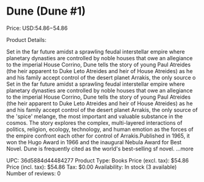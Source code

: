 # Dune (Dune #1)

Price: USD:$54.86-$54.86

Product Details:

Set in the far future amidst a sprawling feudal interstellar empire where planetary dynasties are controlled by noble houses that owe an allegiance to the imperial House Corrino, Dune tells the story of young Paul Atreides (the heir apparent to Duke Leto Atreides and heir of House Atreides) as he and his family accept control of the desert planet Arrakis, the only source o Set in the far future amidst a sprawling feudal interstellar empire where planetary dynasties are controlled by noble houses that owe an allegiance to the imperial House Corrino, Dune tells the story of young Paul Atreides (the heir apparent to Duke Leto Atreides and heir of House Atreides) as he and his family accept control of the desert planet Arrakis, the only source of the 'spice' melange, the most important and valuable substance in the cosmos. The story explores the complex, multi-layered interactions of politics, religion, ecology, technology, and human emotion as the forces of the empire confront each other for control of Arrakis.Published in 1965, it won the Hugo Award in 1966 and the inaugural Nebula Award for Best Novel. Dune is frequently cited as the world's best-selling sf novel. ...more

UPC: 36d5884d44484277
Product Type: Books
Price (excl. tax): $54.86
Price (incl. tax): $54.86
Tax: $0.00
Availability: In stock (3 available)
Number of reviews: 0